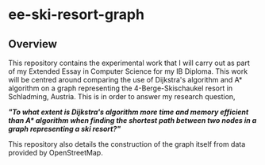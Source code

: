 # ee-ski-resort-graph
## Overview
This repository contains the experimental work that I will carry out as part of my Extended Essay in Computer Science for my IB Diploma. This work will be centred around comparing the use of Dijkstra's algorithm and A* algorithm on a graph representing the 4-Berge-Skischaukel resort in Schladming, Austria. This is in order to answer my research question, 

***"To what extent is Dijkstra's algorithm more time and memory efficient than A\* algorithm when finding the shortest path between two nodes in a graph representing a ski resort?"*** 

This repository also details the construction of the graph itself from data provided by OpenStreetMap.
